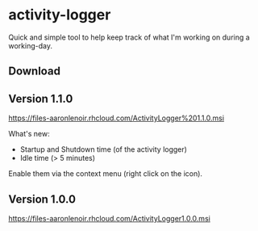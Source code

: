 # activity-logger

Quick and simple tool to help keep track of what I'm working on during a working-day.

## Download

## Version 1.1.0

https://files-aaronlenoir.rhcloud.com/ActivityLogger%201.1.0.msi

What's new:

- Startup and Shutdown time (of the activity logger)
- Idle time (> 5 minutes)

Enable them via the context menu (right click on the icon).

## Version 1.0.0

https://files-aaronlenoir.rhcloud.com/ActivityLogger1.0.0.msi
